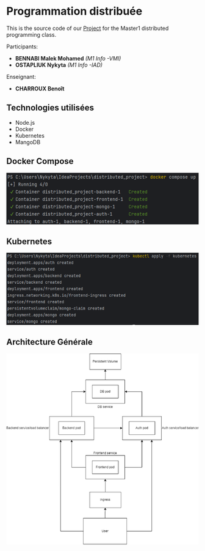 
# Programmation distribuée

This is the source code of our [Project](https://github.com/Malekbennabi3/distributed_project/blob/master/Enonc%C3%A9_Projet.pdf) for the Master1 distributed programming class.

Participants:

* **BENNABI Malek Mohamed** *(M1 Info -VMI)*
* **OSTAPLIUK Nykyta** *(M1 Info -IAD)*

Enseignant: 

* **CHARROUX Benoît**



## Technologies utilisées

* Node.js
* Docker
* Kubernetes
* MangoDB


## Docker Compose
![Docker Compose](https://github.com/Malekbennabi3/distributed_project/blob/master/docker_compose.png)

## Kubernetes

![Kubernetes](https://github.com/Malekbennabi3/distributed_project/blob/master/kubernetes.png)


## Architecture Générale

![Architecture](https://github.com/Malekbennabi3/distributed_project/blob/master/struct.png)
